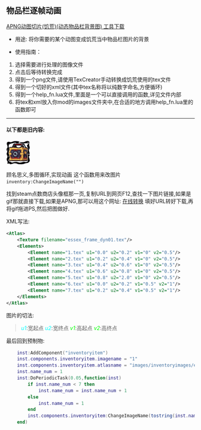 ## 物品栏逐帧动画

[APNG动图切片(饥荒)(动态物品栏背景图) 工具下载](https://github.com/b1inkie/b1note.github.io/releases/download/DST_TOOLS/APNG_To_InvBgAnim_v3_by_lan.7z)

- 用途:
将你需要的某个动图变成饥荒当中物品栏图片的背景

- 使用指南：
1. 选择需要进行处理的图像文件
2. 点击后等待转换完成
3. 得到一个png文件,请使用TexCreator手动转换成饥荒使用的tex文件
4. 得到一个切好的xml文件(其中tex名称将以纯数字命名,方便循环)
5. 得到一个help_fn.lua文件,里面是一个可以直接调用的函数,详见文件内部
6. 将tex和xml放入你mod的images文件夹中,在合适的地方调用help_fn.lua里的函数即可

***
#### 以下都是旧内容:

![essex_frame_dyn01](../images/essex_frame_dyn01.gif)

顾名思义,多图循环,实现动画
这个函数用来改图片 `inventory:ChangeImageName("")`

找到steam点数商店头像框那一页,复制URL到网页F12,查找一下图片链接,如果是gif那就直接下载,如果是APNG,那可以用这个网址: [在线转换](https://cdkm.com/cn/png-to-gif) 填好URL转好下载,再将gif拖进PS,然后把图做好.

XML写法:
```XML
<Atlas>
	<Texture filename="essex_frame_dyn01.tex"/>
	<Elements>
		<Element name="1.tex" u1="0.0" u2="0.2" v1="0" v2="0.5"/>
		<Element name="2.tex" u1="0.2" u2="0.4" v1="0" v2="0.5"/>
		<Element name="3.tex" u1="0.4" u2="0.6" v1="0" v2="0.5"/>
		<Element name="4.tex" u1="0.6" u2="0.8" v1="0" v2="0.5"/>
		<Element name="5.tex" u1="0.8" u2="2.0" v1="0" v2="0.5"/>
		<Element name="6.tex" u1="0.0" u2="0.2" v1="0.5" v2="1"/>
		<Element name="7.tex" u1="0.2" u2="0.4" v1="0.5" v2="1"/>
	</Elements>
</Atlas>
```
图片的切法:
> <i style="color:aqua;">u1</i>:宽起点 <i style="color:aqua;">u2</i>:宽终点 <i style="color:lime;">v1</i>:高起点 <i style="color:lime;">v2</i>:高终点

最后回到预制物:
```lua
    inst:AddComponent("inventoryitem")
    inst.components.inventoryitem.imagename = "1" 
    inst.components.inventoryitem.atlasname = "images/inventoryimages/essex_frame_dyn01.xml"
    inst.name_num = 1
    inst:DoPeriodicTask(0.05,function(inst)
        if inst.name_num < 7 then
            inst.name_num = inst.name_num + 1   
        else
            inst.name_num = 1
        end
        inst.components.inventoryitem:ChangeImageName(tostring(inst.name_num))
    end)
```
